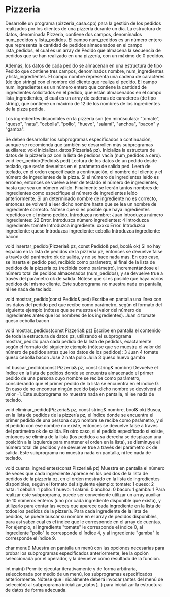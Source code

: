 # Pizzeria

Desarrolle un programa (pizzeria_casa.cpp) para la gestión de los pedidos realizados por los clientes de una pizzería durante un día. La estructura de datos, 
denominada Pizzeria, contiene dos campos, denominados num_pedidos y lista_pedidos. El campo num_pedidos es un número entero que representa la cantidad de pedidos 
almacenados en el campo lista_pedidos, el cual es un array de Pedido que almacena la secuencia de pedidos que se han realizado en una pizzería, con un máximo de 
0 pedidos.

Además, los datos de cada pedido se almacenan en una estructura de tipo Pedido que contiene tres campos, denominados nombre, num_ingredientes y lista_ingredientes. 
El campo nombre representa una cadena de caracteres (de tipo string) con el nombre del cliente que realiza el pedido. El campo num_ingredientes es un número entero
que contiene la cantidad de ingredientes solicitados en el pedido, que están almacenados en el campo lista_ingredientes, el cual es un array de cadenas de caracteres 
(de tipo string), que contiene un máximo de 12 de los nombres de los ingredientes de la pizza pedida.

Los ingredientes disponibles en la pizzería son (en minúsculas): "tomate", "queso", "nata", "cebolla", "pollo", "huevo", "salami", "anchoa", "bacon" y "gamba".

Se deben desarrollar los subprogramas especificados a continuación, aunque se recomienda que también se desarrollen más subprogramas auxiliares:
void inicializar_datos(Pizzeria& pz).
Inicializa la estructura de datos de la pizzería pz con la lista de pedidos vacía (num_pedidos a cero). void leer_pedido(Pedido& ped)
Lectura de los datos de un pedido desde teclado, que serán devueltos en el parámetro de salida ped. Leerá de teclado, en el orden especificado a continuación, 
el nombre del cliente y el número de ingredientes de la pizza. Si el número de ingredientes leído es erróneo, entonces se vuelve a leer de teclado el número de 
ingredientes, hasta que sea un número válido. Finalmente se leerán tantos nombres de ingredientes como especifique el número de ingredientes leído anteriormente. 
Si un determinado nombre de ingrediente no es correcto, entonces se volverá a leer dicho nombre hasta que se lea un nombre de ingrediente correcto. Nótese que sí 
es posible que haya ingredientes repetidos en el mismo pedido.
    Introduzca nombre:  Juan
    Introduzca número ingredientes:  22
    Error. Introduzca número ingredientes:  4
    Introduzca ingrediente:  tomate
    Introduzca ingrediente:  xxxxx
    Error. Introduzca ingrediente:  queso
    Introduzca ingrediente:  cebolla
    Introduzca ingrediente:  bacon
    
void insertar_pedido(Pizzeria& pz, const Pedido& ped, bool& ok)
Si no hay espacio en la lista de pedidos de la pizzería pz, entonces se devuelve false a través del parámetro ok de salida, y no se hace nada más. En otro caso, 
se inserta el pedido ped, recibido como parámetro, al final de la lista de pedidos de la pizzería pz (recibida como parámetro), incrementándose el número total de 
pedidos almacenados (num_pedidos), y se devuelve true a través del parámetro ok de salida. Nótese que sí es posible que haya varios pedidos del mismo cliente. Este 
subprograma no muestra nada en pantalla, ni lee nada de teclado.

void mostrar_pedido(const Pedido& ped)
Escribe en pantalla una línea con los datos del pedido ped que recibe como parámetro, según el formato del siguiente ejemplo (nótese que se muestra el valor del 
número de ingredientes antes que los nombres de los ingredientes).
     Juan 4 tomate queso cebolla bacon
     
void mostrar_pedidos(const Pizzeria& pz)
Escribe en pantalla el contenido de toda la estructura de datos pz, utilizando el subprograma mostrar_pedido para cada pedido de la lista de pedidos, exactamente
según el formato del siguiente ejemplo (nótese que se muestra el valor del número de pedidos antes que los datos de los pedidos):
     3
     Juan 4 tomate queso cebolla bacon
     Jose 2 nata pollo
     Julia 3 queso huevo gamba
     
int buscar_pedido(const Pizzeria& pz, const string& nombre)
Devuelve el índice en la lista de pedidos donde se encuentra almacenado el primer pedido de una persona cuyo nombre se recibe como parámetro, considerando que el 
primer pedido de la lista se encuentra en el índice 0. En caso de no encontrar ningún pedido bajo dicho nombre se devolverá el valor -1. Este subprograma no 
muestra nada en pantalla, ni lee nada de teclado.

void eliminar_pedido(Pizzeria& pz, const string& nombre, bool& ok)
Busca, en la lista de pedidos de la pizzería pz, el índice donde se encuentra el primer pedido de una persona cuyo nombre se recibe como parámetro, y si el 
pedido con ese nombre no existe, entonces se devuelve false a través del parámetro ok de salida. En otro caso, si el pedido especificado sí existe, entonces se 
elimina de la lista (los pedidos a su derecha se desplazan una posición a la izquierda para mantener el orden en la lista), se disminuye el número total de pedidos 
y se devuelve true a través del parámetro ok de salida. Este subprograma no muestra nada en pantalla, ni lee nada de teclado.

void cuenta_ingredientes(const Pizzeria& pz)
Muestra en pantalla el número de veces que cada ingrediente aparece en los pedidos de la lista de pedidos de la pizzería pz, en el orden mostrado en la lista de 
ingredientes disponibles, según el formato del siguiente ejemplo:
           tomate: 1
           queso: 2
           nata: 1
           cebolla: 1
           pollo: 1
           huevo: 1
           salami: 0
           anchoa: 0
           bacon: 1
           gamba: 1
Para realizar este subprograma, puede ser conveniente utilizar un array auxiliar de 10 números enteros (uno por cada ingrediente disponible que exista), y 
utilizarlo para contar las veces que aparece cada ingrediente en la lista de todos los pedidos de la pizzería. Para cada ingrediente de la lista de pedidos, 
se puede buscar su nombre en el array de pedidos disponibles, para así saber cual es el índice que le corresponde en el array de cuentas. Por ejemplo, al 
ingrediente "tomate" le corresponde el índice 0, al ingrediente "pollo" le corresponde el índice 4, y al ingrediente "gamba" le corresponde el índice 9.

char menu()
Muestra en pantalla un menú con las opciones necesarias para probar los subprogramas especificados anteriormente, lee la opción seleccionada por el operador, 
y la devuelve como resultado de la función.

int main()
Permite ejecutar iterativamente y de forma arbitraria, seleccionada por medio de un menú, los subprogramas especificados anteriormente. Nótese que i
nicialmente deberá invocar (antes del menú de selección) al subprograma inicializar_datos(...) para inicializar la estructura de datos de forma adecuada.
